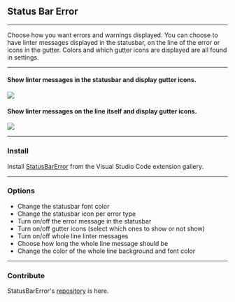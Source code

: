 ## Status Bar Error
---
Choose how you want errors and warnings displayed. You can choose to have linter messages
displayed in the statusbar, on the line of the error or icons in the gutter. Colors and which gutter
icons are displayed are all found in settings.
___

#### Show linter messages in the statusbar and display gutter icons.
![](./images/gutter_only.gif)

#### Show linter messages on the line itself and display gutter icons.
![](./images/gutter_wholeline.gif)

___

### Install
Install [StatusBarError](https://marketplace.visualstudio.com/items?itemName=JoeBerria.statusbarerror) from the Visual Studio Code extension gallery.

---
### Options
* Change the statusbar font color
* Change the statusbar icon per error type
* Turn on/off the error message in the statusbar
* Turn on/off gutter icons (select which ones to show or not show)
* Turn on/off whole line linter messages
* Choose how long the whole line message should be
* Change the color of the whole line background and font color

---
### Contribute
StatusBarError's [repository](https://github.com/nexes/statusbar-error.git) is here.
